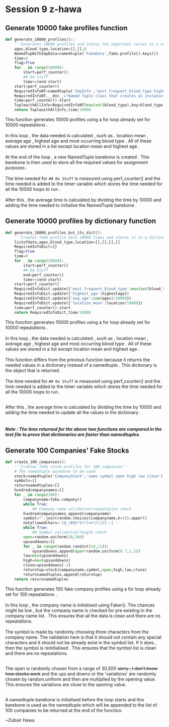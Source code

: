 # Session 9 z-hawa
## Generate 10000 fake profiles function
```py
def generate_10000_profiles()::
    '''Generates 10000 profiles and stores the important values in a namedtuple'''
    ages,blood_type,location=[],[],0
    NamedTupWithImpData=namedtuple('FakeData',fake.profile().keys())
    time=0
    flag=True
    for _ in range(10000):
        start=perf_counter()
        ## Do stuff
        time+=(end-start)
    start=perf_counter()
    RequiredInfoNT=namedtuple('ImpInfo','most_frequent_blood_type highest_age avg_age location_mean')
    RequiredInfoNT.__doc__="Named Tuple class that creates an instance of a tuple that will store all the values to return"
    time=perf_counter()-start
    TuplewithAllInfo=RequiredInfoNT(max(set(blood_type),key=blood_type.count),max(ages),sum(ages)/10000,location.__float__()/10000)
    return TuplewithAllInfo,time/10000
```
This function generates 10000 profiles using a for loop already set for 10000 repeatations .<br><br> In this loop , the data needed is calculated , such as , location mean , average age , highest age and most occurring blood type . All of these values are stored in a list except location mean and highest age .<br><br> At the end of the loop , a new NamedTuple barebone is created . This barebone is then used to store all the required values for assignment purposes .  <br><br>The time needed for `## Do Stuff` is measured using perf_counter() and the time needed is added to the timer variable which stores the time needed for all the 10000 loops to run . <br><br>After this , the average time is calculated by dividing the time by 10000 and adding the time needed to initialise the NamedTuple barebone .

## Generate 10000 profiles by dictionary function
```py
def generate_10000_profiles_but_its_dict():
    '''Creates fake profile data 10000 times and stores it in a dictionary'''
    listofdata,ages,blood_type,location=[],[],[],[]
    RequiredInfoDict={}
    flag=True
    time=0
    for _ in range(10000):
        start=perf_counter()
        ## Do Stuff
        end=perf_counter()
        time+=(end-start)
    start=perf_counter()
    RequiredInfoDict.update({'most_frequent_blood_type':max(set(blood_type),key=blood_type.count)})
    RequiredInfoDict.update({'highest_age':highestage})
    RequiredInfoDict.update({'avg_age':sum(ages)/10000})
    RequiredInfoDict.update({'location_mean':location/10000})
    time=perf_counter()-start
    return RequiredInfoDict,time/10000
```
This function generates 10000 profiles using a for loop already set for 10000 repeatations . <br><br> In this loop , the data needed is calculated , such as , location mean , average age , highest age and most occurring blood type . All of these values are stored in a list except location mean and highest age . <br><br>
This function differs from the previous function because it returns the needed values in a dictionary instead of a namedtuple . This dictionary is the object that is returned .
<br><br>
The time needed for `## Do Stuff` is measured using perf_counter() and the time needed is added to the timer variable which stores the time needed for all the 10000 loops to run . <br><br>

After this , the average time is calculated by dividing the time by 10000 and adding the time needed to update all the values in the dictionary .
 <br><br>
 ##### **Note : The time returned for the above two functions are compared in the test file to prove that dictionaries are faster than namedtuples.**

## Generate 100 Companies' Fake Stocks
```py
def create_100_companies():
    '''Creates fake stock profiles for 100 companies'''
    # The namedtuple barebone to be used
    stock=namedtuple('CompanyStock','name symbol open high low close')
    symbols=[]
    returnnamedtuples=[]
    hundredcompanynames=[]
    for _ in range(100):
        companyname=fake.company()
        while True:
            ## Company name validation/repeatation check
        hundredcompanynames.append(companyname)
        symbol="".join(random.choices(companyname,k=3)).upper()
        notallowedchars='[@_!#$%^&*()<>?/\|}{~:] -'
        while True:
            ## Symbol validation/length check
        open=random.uniform(30,500)
        upsanddowns=[]
        for _ in range(random.randint(10,15)):
            upsanddowns.append(open*random.uniform(0.7,1.2))
        low=min(upsanddowns)
        high=max(upsanddowns)
        close=upsanddowns[-1]
        returntup=stock(companyname,symbol,open,high,low,close) 
        returnnamedtuples.append(returntup)
    return returnnamedtuples
```
This function generates 100 fake company profiles using a for loop already set for 100 repeatations . <br><br>
In this loop , the company name is initialised using Faker(). The chances might be low , but the company name is checked for pre existing in the company name list . This ensures that all the data is clean and there are no repeatations. <br><br>
The symbol is made by randomly choosing three characters from the company name. The validation here is that it should not contain any special characters and it should not be already exist in the symbol list.
If it does , then the symbol is reinitialised . This ensures that the symbol list is clean and there are no repeatations. <br><br>

The open is randomly chosen from a range of 30,500 ~~sorry , I don't know how stocks work~~ and the ups and downs or the 'variations' are randomly chosen by random.uniform and then are multiplied by the opening value. This ensures the variations are close to the opening value. <br><br>

A namedtuple barebone is initialised before the loop starts and this barebone is used as the namedtuple which will be appended to the list of 100 companies to be returned at the end of the function.

~Zubair Hawa